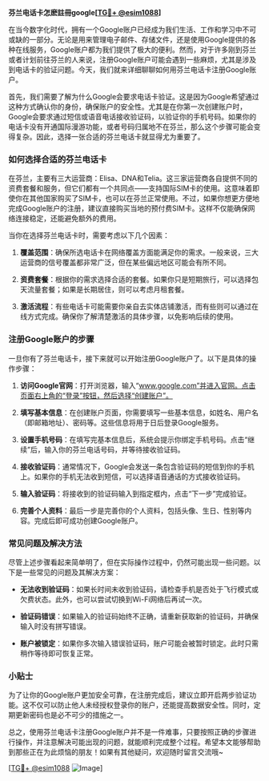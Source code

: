**芬兰电话卡怎麽註冊google[[TG💪+ @esim1088](https://t.me/s/esim1088)]**

在当今数字化时代，拥有一个Google账户已经成为我们生活、工作和学习中不可或缺的一部分。无论是用来管理电子邮件、存储文件，还是使用Google提供的各种在线服务，Google账户都为我们提供了极大的便利。然而，对于许多刚到芬兰或者计划前往芬兰的人来说，注册Google账户可能会遇到一些麻烦，尤其是涉及到电话卡的验证问题。今天，我们就来详细聊聊如何用芬兰电话卡注册Google账户。

首先，我们需要了解为什么Google会要求电话卡验证。这是因为Google希望通过这种方式确认你的身份，确保账户的安全性。尤其是在你第一次创建账户时，Google会要求通过短信或语音电话接收验证码，以验证你的手机号码。如果你的电话卡没有开通国际漫游功能，或者号码归属地不在芬兰，那么这个步骤可能会变得复杂。因此，选择一张合适的芬兰电话卡就显得尤为重要了。

### 如何选择合适的芬兰电话卡

在芬兰，主要有三大运营商：Elisa、DNA和Telia。这三家运营商各自提供不同的资费套餐和服务，但它们都有一个共同点——支持国际SIM卡的使用。这意味着即使你在其他国家购买了SIM卡，也可以在芬兰正常使用。不过，如果你想更方便地完成Google账户的注册，建议直接购买当地的预付费SIM卡。这样不仅能确保网络连接稳定，还能避免额外的费用。

当你在选择芬兰电话卡时，需要考虑以下几个因素：

1. **覆盖范围**：确保所选电话卡在网络覆盖方面能满足你的需求。一般来说，三大运营商的信号覆盖都非常广泛，但在某些偏远地区可能会有所不同。
   
2. **资费套餐**：根据你的需求选择合适的套餐。如果你只是短期旅行，可以选择包天流量套餐；如果是长期居住，则可以考虑月租套餐。
   
3. **激活流程**：有些电话卡可能需要你亲自去实体店铺激活，而有些则可以通过在线方式完成。确保你了解清楚激活的具体步骤，以免影响后续的使用。

### 注册Google账户的步骤

一旦你有了芬兰电话卡，接下来就可以开始注册Google账户了。以下是具体的操作步骤：

1. **访问Google官网**：打开浏览器，输入“www.google.com”并进入官网。点击页面右上角的“登录”按钮，然后选择“创建账户”。

2. **填写基本信息**：在创建账户页面，你需要填写一些基本信息，如姓名、用户名（即邮箱地址）、密码等。这些信息将用于日后登录Google服务。

3. **设置手机号码**：在填写完基本信息后，系统会提示你绑定手机号码。点击“继续”后，输入你的芬兰电话号码，并等待接收验证码。

4. **接收验证码**：通常情况下，Google会发送一条包含验证码的短信到你的手机上。如果你的手机无法收到短信，可以选择语音通话的方式接收验证码。

5. **输入验证码**：将接收到的验证码输入到指定框内，点击“下一步”完成验证。

6. **完善个人资料**：最后一步是完善你的个人资料，包括头像、生日、性别等内容。完成后即可成功创建Google账户。

### 常见问题及解决方法

尽管上述步骤看起来简单明了，但在实际操作过程中，仍然可能出现一些问题。以下是一些常见的问题及其解决方案：

- **无法收到验证码**：如果长时间未收到验证码，请检查手机是否处于飞行模式或欠费状态。此外，也可以尝试切换到Wi-Fi网络后再试一次。
  
- **验证码错误**：如果输入的验证码始终不正确，请重新获取新的验证码，并确保输入时没有拼写错误。
  
- **账户被锁定**：如果你多次输入错误验证码，账户可能会被暂时锁定。此时只需稍作等待即可恢复正常。

### 小贴士

为了让你的Google账户更加安全可靠，在注册完成后，建议立即开启两步验证功能。这不仅可以防止他人未经授权登录你的账户，还能提高数据安全性。同时，定期更新密码也是必不可少的措施之一。

总之，使用芬兰电话卡注册Google账户并不是一件难事，只要按照正确的步骤进行操作，并注意解决可能出现的问题，就能顺利完成整个过程。希望本文能够帮助到那些正在为此烦恼的朋友！如果有其他疑问，欢迎随时留言交流哦~

[[TG💪+ @esim1088](https://t.me/s/esim1088) ![Image](https://i.postimg.cc/4NQfJmqS/Snipaste-2025-05-13-00-14-12.png)]